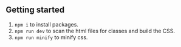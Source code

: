 ## Getting started

1. `npm i` to install packages.
2. `npm run dev` to scan the html files for classes and build the CSS.
3. `npm run minify` to minify css.
